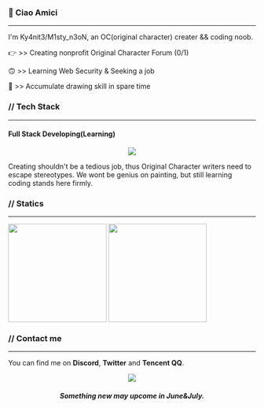 <!-- 
**cLar3mont/cLar3mont** is a ✨ _special_ ✨ repository because its `README.md` (this file) appears on your GitHub profile.

Here are some ideas to get you started:

- 🔭 I’m currently working on ...
- 🌱 I’m currently learning ...
- 👯 I’m looking to collaborate on ...
- 🤔 I’m looking for help with ...
- 💬 Ask me about ...
- 📫 How to reach me: ...
- 😄 Pronouns: ...
- ⚡ Fun fact: ...
-->
### 👋 Ciao Amici
---
I'm Ky4nit3/M1sty_n3oN, an OC(original character) creater && coding noob.

👉 >> Creating nonprofit Original Character Forum (0/1)

🙃 >> Learning Web Security & Seeking a job

🥳 >> Accumulate drawing skill in spare time

### // Tech Stack
---
#### Full Stack Developing(Learning)
<p align="center">
  <a href="https://skillicons.dev">
    <img src="https://skillicons.dev/icons?i=js,html,css,tailwind,react,py,ps,ai,figma,apple" />
  </a>
</p>

Creating shouldn't be a tedious job, thus Original Character writers need to escape stereotypes.
We wont be genius on painting, but still learning coding stands here firmly.

### // Statics
---
<a href="https://github.com/anuraghazra/github-readme-stats">
<img height=200 align="center" src="https://github-readme-stats.vercel.app/api?username=cLar3mont&show_icons=true&theme=radical" /></a>
<a href="https://github.com/anuraghazra/convoychat"> <img height=200 align="center" src="https://github-readme-stats.vercel.app/api/top-langs/?username=cLar3mont&layout=donut" /></a>

### // Contact me
---
You can find me on **Discord**, **Twitter** and **Tencent QQ**.
<p align="center">
  <a href="https://skillicons.dev">
    <img src="https://skillicons.dev/icons?i=twitter,discord,github,gmail" />
  </a>
</p>

<h5 align="center">Something new may upcome in June&July.</h5>
